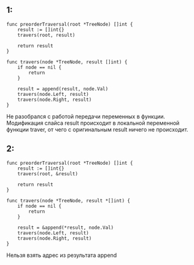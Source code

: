 ## 1:
```
func preorderTraversal(root *TreeNode) []int {
    result := []int{}
    travers(root, result)

    return result
}
```

```
func travers(node *TreeNode, result []int) {
    if node == nil {
        return
    }
    
    result = append(result, node.Val)
    travers(node.Left, result)
    travers(node.Right, result)
}
```

Не разобрался с работой передачи переменных в функции. Модификация слайса result происходит в локальной переменной функции traver, от чего с оригинальным result ничего не происходит.

## 2:
```
func preorderTraversal(root *TreeNode) []int {
    result := []int{}
    travers(root, &result)

    return result
}
```

```
func travers(node *TreeNode, result *[]int) {
    if node == nil {
        return
    }
    
    result = &append(*result, node.Val)
    travers(node.Left, result)
    travers(node.Right, result)
}
```

Нельзя взять адрес из результата append
